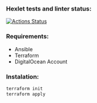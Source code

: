 ### Hexlet tests and linter status:
[![Actions Status](https://github.com/badta5te/devops-for-programmers-project-77/actions/workflows/hexlet-check.yml/badge.svg)](https://github.com/badta5te/devops-for-programmers-project-77/actions)

### Requirements:
- Ansible
- Terraform
- DigitalOcean Account


### Instalation:
```bash
terraform init
terraform apply
```
